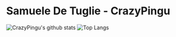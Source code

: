 # **Samuele De Tuglie - CrazyPingu**

![CrazyPingu's github stats](https://github-readme-stats.vercel.app/api?username=CrazyPingu)
![Top Langs](https://github-readme-stats.vercel.app/api/top-langs/?username=CrazyPingu) 




